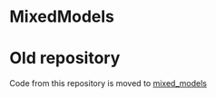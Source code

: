 # MixedModels
# Old repository
Code from this repository is moved to [mixed_models](https://github.com/agisga/mixed_models)
